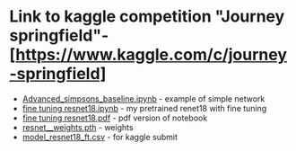 # Link to kaggle competition "Journey springfield"- [https://www.kaggle.com/c/journey-springfield]

+ [Advanced_simpsons_baseline.ipynb](https://github.com/pheepa/Deep-Learning-School-part-1-spring-2020/blob/master/simpson%20classification/Advanced_simpsons_baseline.ipynb) - example of simple network
+ [fine tuning resnet18.ipynb](https://github.com/pheepa/Deep-Learning-School-part-1-spring-2020/blob/master/simpson%20classification/fine%20tuning%20resnet18.ipynb) - my pretrained renet18 with fine tuning
+ [fine tuning resnet18.pdf](https://github.com/pheepa/Deep-Learning-School-part-1-spring-2020/blob/master/simpson%20classification/fine%20tuning%20resnet18.pdf) - pdf version of notebook
+ [resnet__weights.pth](https://github.com/pheepa/Deep-Learning-School-part-1-spring-2020/blob/master/simpson%20classification/resnet__weights.pth) - weights
+ [model_resnet18_ft.csv](https://github.com/pheepa/Deep-Learning-School-part-1-spring-2020/blob/master/simpson%20classification/model_resnet18_ft.csv) - for kaggle submit
